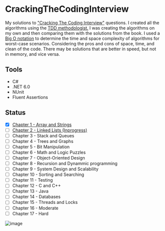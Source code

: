 # CrackingTheCodingInterview
My solutions to <a href="https://www.amazon.pl/Cracking-Coding-Interview-Programming-Questions/dp/0984782850">"Cracking The Coding Interview"</a> questions. I created all the algorithms using the <a href="https://www.guru99.com/test-driven-development.html">TDD methodologist.</a> I was creating the algorithms on my own and then comparing them with the solutions from the book. I used a <a href="https://www.linkedin.com/pulse/big-o-notation-simple-explanation-examples-pamela-lovett/">Big O notation</a> to determine the time and space complexity of algorithms for worst-case scenarios. Considering the pros and cons of space, time, and clean of the code. There may be solutions that are better in speed, but not in memory, and vice versa.

## Tools
 * C#
 * .NET 6.0
 * NUnit
 * Fluent Assertions

## Status
- [x] <a href="https://github.com/KrystianSkwierawski/CrackingTheCodingInterview/tree/main/1.%20Arrays%20and%20Strings">Chapter 1 - Array and Strings</a>
- [ ] <a href="https://github.com/KrystianSkwierawski/CrackingTheCodingInterview/tree/main/2.%20Linked%20Lists">Chapter 2 - Linked Lists (Inprogress)</a>
- [ ] Chapter 3 - Stack and Queues
- [ ] Chapter 4 - Trees and Graphs
- [ ] Chapter 5 - Bit Manipulation
- [ ] Chapter 6 - Math and Logic Puzzles
- [ ] Chapter 7 - Object-Oriented Design
- [ ] Chapter 8 - Recursion and Dynammic programming
- [ ] Chapter 9 - System Design and Scalability
- [ ] Chapter 10 - Sorting and Searching
- [ ] Chapter 11 - Testing
- [ ] Chapter 12 - C and C++
- [ ] Chapter 13 - Java
- [ ] Chapter 14 - Databases
- [ ] Chapter 15 - Threads and Locks
- [ ] Chapter 16 - Moderate
- [ ] Chapter 17 - Hard 

![image](https://user-images.githubusercontent.com/52860350/159959923-3de5d9e4-a222-4eec-b849-86fbebfb07ff.png)

